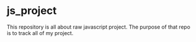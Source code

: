 # js_project
This repository is all about raw javascript project.
The purpose of that repo is to track all of my project.
